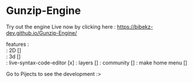 # Gunzip-Engine
Try out the engine Live now by clicking here : https://bibekz-dev.github.io/Gunzip-Engine/

features : <br>
: 2D []<br>
: 3d []<br>
: live-syntax-code-editor [x]
: layers []
: community []
: make home menu []

Go to Pijects to see the development :>
